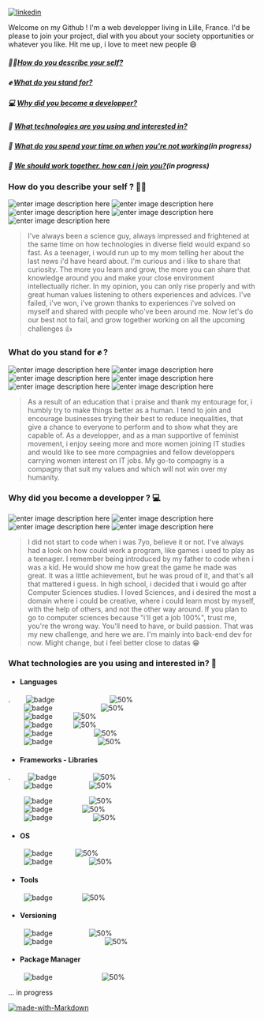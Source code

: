 [
![linkedin](https://img.shields.io/badge/Maxence_Vérité-%230077B5.svg?&style=for-the-badge&logo=linkedin&logoColor=white)
](https://www.linkedin.com/in/maxence-verite/)

Welcome on my Github ! I'm a web developper living in Lille, France. 
I'd be please to join your project, dial with you about your society opportunities or whatever you like. 
Hit me up, i love to meet new people 😄




#####  🙋‍♂️[How do you describe your self?](#self)
#####  ✊  [What do you stand for?](#values)
#####  💻 [Why did you become a developper?](#fieldmotivation)
##### 🧰  [What technologies are you using and interested in?](#techs)
##### 🚵 [What do you spend your time on when you're not working](#hobbies)(in progress)
##### 🤝  [We should work together, how can i join you?](#contact)(in progress)


### How do you describe your self ? 🙋‍♂️<a name="self"></a>
![enter image description here](https://img.shields.io/badge/curious-brown) ![enter image description here](https://img.shields.io/badge/sharer-blue) ![enter image description here](https://img.shields.io/badge/down_to_earth-green) ![enter image description here](https://img.shields.io/badge/sincere-purple) ![enter image description here](https://img.shields.io/badge/cheerful-yellow) 
> I've always been a science guy, always impressed and frightened at the same time on how technologies in diverse field would expand so fast. As a teenager, i would run up to my mom telling her about the last news i'd have heard about. I'm curious and i like to share that curiosity. The more you learn and grow, the more you can share that knowledge around you and make your close environment intellectually richer. In my opinion, you can only rise properly and with great human values listening to others experiences and advices. I've failed, i've won, i've grown thanks to experiences i've solved on myself and shared with people who've been around me.
Now let's do our best not to fail, and grow together working on all the upcoming challenges 👍

### What do you stand for ✊ ? <a name="values"></a>
![enter image description here](https://img.shields.io/badge/mutual_aid-brown) ![enter image description here](https://img.shields.io/badge/equal_opportunities-blue) ![enter image description here](https://img.shields.io/badge/ecology-green) ![enter image description here](https://img.shields.io/badge/education-purple) ![enter image description here](https://img.shields.io/badge/feminism-yellow) ![enter image description here](https://img.shields.io/badge/right_to_succeed-orange) 
> As a result of an education that i praise and thank my entourage for, i humbly try to make things better as a human. I tend to join and encourage businesses trying their best to reduce inequalities, that give a chance to everyone to perform and to show what they are capable of. As a developper, and as a man supportive of feminist movement, i enjoy seeing more and more women joining IT studies and would like to see more compagnies and fellow developpers carrying women interest on IT jobs.
> My go-to compagny is a compagny that suit my values and which will not win over my humanity.

### Why did you become a developper ? 💻 <a name="fieldmotivation"></a>
![enter image description here](https://img.shields.io/badge/teamwork-brown) ![enter image description here](https://img.shields.io/badge/infinite_learning-blue) ![enter image description here](https://img.shields.io/badge/creativity-green) ![enter image description here](https://img.shields.io/badge/challenge-purple) 
> 
> I did not start to code when i was 7yo, believe it or not. I've always had a look on how could work a program, like games i used to play as a teenager. I remember being introduced by my father to code when i was a kid. He would show me how great the game he made was great. It was a little achievement, but he was proud of it, and that's all that mattered i guess.
In high school, i decided that i would go after Computer Sciences studies. I loved Sciences, and i desired the most a domain where i could be creative, where i could learn most by myself, with the help of others, and not the other way around. If you plan to go to computer sciences because "i'll get a job 100%", trust me, you're the wrong way. You'll need to have, or build passion.
   That was my new challenge, and  here we are. I'm mainly into back-end dev for now. Might change, but i feel better close to datas  😁
   
  ### What technologies are you using and interested in? 🧰 <a name="techs"></a>
*  #### Languages 
.
&emsp;&emsp;![badge](https://img.shields.io/badge/c%23%20-%23239120.svg?&style=for-the-badge&logo=c-sharp&logoColor=white&color=purple)&emsp;&emsp;&emsp;&emsp;&emsp;&emsp;&emsp;&emsp;![50%](https://progress-bar.dev/70)  
 &emsp; &emsp;![badge](https://img.shields.io/badge/java-%23ED8B00.svg?&style=for-the-badge&logo=java&logoColor=white)&emsp;&emsp;&emsp;&emsp;&emsp;&emsp;&emsp;![50%](https://progress-bar.dev/70)   
 &emsp; &emsp;![badge](https://img.shields.io/badge/javascript%20-%23323330.svg?&style=for-the-badge&logo=javascript&logoColor=%23F7DF1E)&emsp;&emsp;&emsp;![50%](https://progress-bar.dev/60)   
 &emsp; &emsp;![badge](https://img.shields.io/badge/typescript%20-%23007ACC.svg?&style=for-the-badge&logo=typescript&logoColor=white)&emsp;&emsp;&emsp;![50%](https://progress-bar.dev/40)   
 &emsp; &emsp;![badge](https://img.shields.io/badge/html5%20-%23E34F26.svg?&style=for-the-badge&logo=html5&logoColor=white)&emsp;&emsp;&emsp;&emsp;&emsp;&emsp;![50%](https://progress-bar.dev/88)   
   &emsp; &emsp;![badge](https://img.shields.io/badge/css3%20-%231572B6.svg?&style=for-the-badge&logo=css3&logoColor=white"/>)&emsp;&emsp;&emsp;&emsp;&emsp; &emsp; ![50%](https://progress-bar.dev/50)   
* #### Frameworks  - Libraries
.
   &emsp; &emsp;![badge](https://img.shields.io/badge/dotnet-net%23239120.svg?&style=for-the-badge&logo=.net&logoColor=white&color=purple)&emsp;&emsp;&emsp;&emsp;&emsp; ![50%](https://progress-bar.dev/70)  
   &emsp; &emsp;![badge](https://img.shields.io/badge/spring%20-%236DB33F.svg?&style=for-the-badge&logo=spring&logoColor=white)&emsp;&emsp;&emsp;&emsp;&emsp; ![50%](https://progress-bar.dev/40)   

&emsp; &emsp;![badge](https://img.shields.io/badge/jquery%20-%230769AD.svg?&style=for-the-badge&logo=jquery&logoColor=white)&emsp;&emsp;&emsp;&emsp;&emsp; ![50%](https://progress-bar.dev/60)   
   &emsp; &emsp;![badge](https://img.shields.io/badge/angular%20-%23DD0031.svg?&style=for-the-badge&logo=angular&logoColor=white)&emsp;&emsp;&emsp;&emsp; ![50%](https://progress-bar.dev/30)   
   &emsp; &emsp;![badge](https://img.shields.io/badge/vuejs%20-%2335495e.svg?&style=for-the-badge&logo=vue.js&logoColor=%234FC08D)&emsp;&emsp;&emsp; &emsp; &emsp; ![50%](https://progress-bar.dev/55)   
   
  * #### OS
  &emsp; &emsp;![badge](https://img.shields.io/badge/Windows%20-%23DD0031.svg?&style=for-the-badge&logo=windows&logoColor=darkblue&color=blue)&emsp;&emsp; &emsp;![50%](https://progress-bar.dev/70)   
    &emsp; &emsp;![badge](https://img.shields.io/badge/Linux%20-%23DD0031.svg?&style=for-the-badge&logo=linux&logoColor=black&color=green)&emsp;&emsp;&emsp;&emsp; &emsp;![50%](https://progress-bar.dev/70)   
  * #### Tools
  &emsp; &emsp;![badge](https://img.shields.io/badge/Postman%20-%23DD0031.svg?&style=for-the-badge&logo=postman&logoColor=orange&color=blue)&emsp;&emsp; &emsp;&emsp;![50%](https://progress-bar.dev/70)   
  * #### Versioning
   &emsp; &emsp;![badge](https://img.shields.io/badge/github%20-%23DD0031.svg?&style=for-the-badge&logo=github&logoColor=white&color=black)&emsp;&emsp;&emsp;&emsp; &emsp;![50%](https://progress-bar.dev/70)   
  &emsp; &emsp;![badge](https://img.shields.io/badge/Git%20-%23DD0031.svg?&style=for-the-badge&logo=git&logoColor=white&color=grey)&emsp;&emsp;&emsp;&emsp;&emsp;&emsp; &emsp; ![50%](https://progress-bar.dev/80)   
  * #### Package Manager
  &emsp; &emsp;![badge](https://img.shields.io/badge/NPM%20-%23DD0031.svg?&style=for-the-badge&logo=npm&Color=red)&emsp;&emsp; &emsp;&emsp; &emsp; &emsp; ![50%](https://progress-bar.dev/70)   


  ... in progress




[![made-with-Markdown](https://img.shields.io/badge/Made%20with-Markdown-1f425f.svg)](http://commonmark.org)
